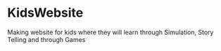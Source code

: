 # KidsWebsite
Making website for kids where they will learn through Simulation, Story Telling and through Games
